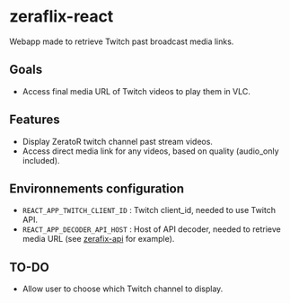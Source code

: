 # zeraflix-react

Webapp made to retrieve Twitch past broadcast media links.

## Goals
- Access final media URL of Twitch videos to play them in VLC. 

## Features
- Display ZeratoR twitch channel past stream videos.
- Access direct media link for any videos, based on quality (audio_only included).

## Environnements configuration
- `REACT_APP_TWITCH_CLIENT_ID` : Twitch client_id, needed to use Twitch API.
- `REACT_APP_DECODER_API_HOST` : Host of API decoder, needed to retrieve media URL (see [zerafix-api](https://github.com/BernardJeremy/zeraflix-api) for example). 

## TO-DO
- Allow user to choose which Twitch channel to display.
